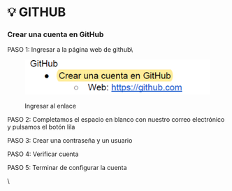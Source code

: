 # 💡 GITHUB

### Crear una cuenta en GitHub

PASO 1: Ingresar a la página web de github\


<figure><img src="../.gitbook/assets/Captura de pantalla 2023-09-24 233644.png" alt=""><figcaption><p>Ingresar al enlace</p></figcaption></figure>

PASO 2: Completamos el espacio en blanco con nuestro correo electrónico y pulsamos el botón lila



PASO 3: Crear una contraseña y un usuario

PASO 4: Verificar cuenta

PASO 5: Terminar de configurar la cuenta

\
